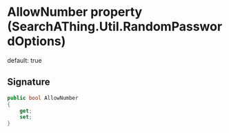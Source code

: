 # AllowNumber property (SearchAThing.Util.RandomPasswordOptions)
default: true

## Signature
```csharp
public bool AllowNumber
{
    get;
    set;
}
```
